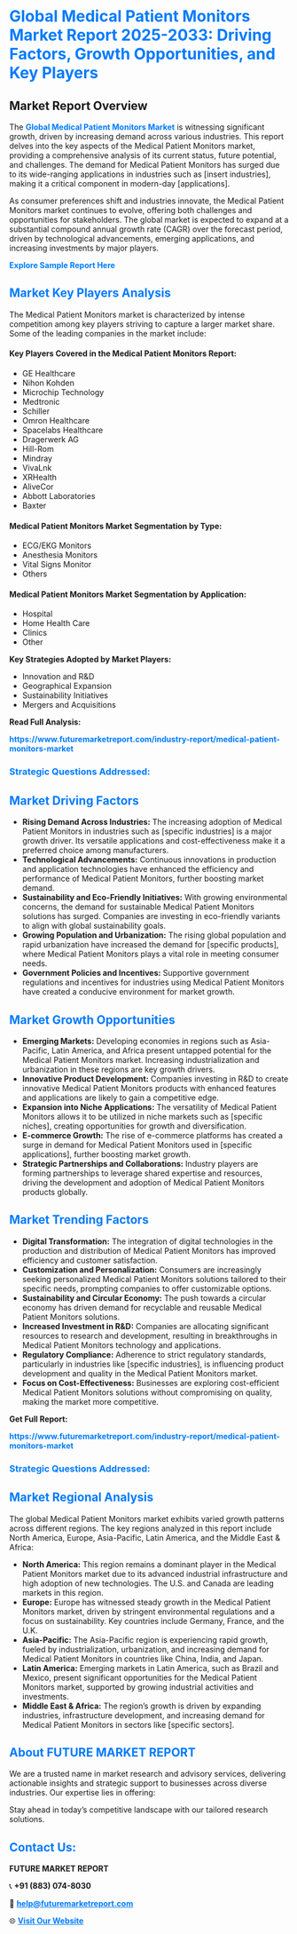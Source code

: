 <h1 style="color: #007BFF;">Global Medical Patient Monitors Market Report 2025-2033: Driving Factors, Growth Opportunities, and Key Players</h1>

<section id="overview">
<h2>Market Report Overview</h2>
<p>The <a href="https://www.futuremarketreport.com/industry-report/medical-patient-monitors-market" style="color: #007BFF; text-decoration: none;"><strong>Global Medical Patient Monitors Market</strong></a> is witnessing significant growth, driven by increasing demand across various industries. This report delves into the key aspects of the Medical Patient Monitors market, providing a comprehensive analysis of its current status, future potential, and challenges. The demand for Medical Patient Monitors has surged due to its wide-ranging applications in industries such as [insert industries], making it a critical component in modern-day [applications].</p>
<p>As consumer preferences shift and industries innovate, the Medical Patient Monitors market continues to evolve, offering both challenges and opportunities for stakeholders. The global market is expected to expand at a substantial compound annual growth rate (CAGR) over the forecast period, driven by technological advancements, emerging applications, and increasing investments by major players.</p>
</section>

<section id="overview">
<p><a href="https://www.futuremarketreport.com/request-sample/reportId=64379" style="color: #007BFF; text-decoration: none;"><strong>Explore Sample Report Here</strong></a></p>
</section>

<section id="key-players">
<h2 style="color: #007BFF;">Market Key Players Analysis</h2>
<p>The Medical Patient Monitors market is characterized by intense competition among key players striving to capture a larger market share. Some of the leading companies in the market include:</p>
<h4>Key Players Covered in the Medical Patient Monitors Report:</h4>
<ul><li>GE Healthcare</li><li>Nihon Kohden</li><li>Microchip Technology</li><li>Medtronic</li><li>Schiller</li><li>Omron Healthcare</li><li>Spacelabs Healthcare</li><li>Dragerwerk AG</li><li>Hill-Rom</li><li>Mindray</li><li>VivaLnk</li><li>XRHealth</li><li>AliveCor</li><li>Abbott Laboratories</li><li>Baxter</li></ul>
<h4>Medical Patient Monitors Market Segmentation by Type:</h4>
<ul><li>ECG/EKG Monitors</li><li>Anesthesia Monitors</li><li>Vital Signs Monitor</li><li>Others</li></ul>

<h4>Medical Patient Monitors Market Segmentation by Application:</h4>
<ul><li>Hospital</li><li>Home Health Care</li><li>Clinics</li><li>Other</li></ul>
<p><strong>Key Strategies Adopted by Market Players:</strong></p>
<ul>
<li>Innovation and R&D</li>
<li>Geographical Expansion</li>
<li>Sustainability Initiatives</li>
<li>Mergers and Acquisitions</li>
</ul>
</section>

<section>
<p><strong>Read Full Analysis: </strong></p><a href="https://www.futuremarketreport.com/industry-report/medical-patient-monitors-market" style="color: #007BFF; text-decoration: none;"><strong>https://www.futuremarketreport.com/industry-report/medical-patient-monitors-market</strong></a>
<h3 style="color: #007BFF;">Strategic Questions Addressed:</h3>
</section>

<section id="driving-factors">
<h2 style="color: #007BFF;">Market Driving Factors</h2>
<ul>
<li><strong>Rising Demand Across Industries:</strong> The increasing adoption of Medical Patient Monitors in industries such as [specific industries] is a major growth driver. Its versatile applications and cost-effectiveness make it a preferred choice among manufacturers.</li>
<li><strong>Technological Advancements:</strong> Continuous innovations in production and application technologies have enhanced the efficiency and performance of Medical Patient Monitors, further boosting market demand.</li>
<li><strong>Sustainability and Eco-Friendly Initiatives:</strong> With growing environmental concerns, the demand for sustainable Medical Patient Monitors solutions has surged. Companies are investing in eco-friendly variants to align with global sustainability goals.</li>
<li><strong>Growing Population and Urbanization:</strong> The rising global population and rapid urbanization have increased the demand for [specific products], where Medical Patient Monitors plays a vital role in meeting consumer needs.</li>
<li><strong>Government Policies and Incentives:</strong> Supportive government regulations and incentives for industries using Medical Patient Monitors have created a conducive environment for market growth.</li>
</ul>
</section>

<section id="growth-opportunities">
<h2 style="color: #007BFF;">Market Growth Opportunities</h2>
<ul>
<li><strong>Emerging Markets:</strong> Developing economies in regions such as Asia-Pacific, Latin America, and Africa present untapped potential for the Medical Patient Monitors market. Increasing industrialization and urbanization in these regions are key growth drivers.</li>
<li><strong>Innovative Product Development:</strong> Companies investing in R&D to create innovative Medical Patient Monitors products with enhanced features and applications are likely to gain a competitive edge.</li>
<li><strong>Expansion into Niche Applications:</strong> The versatility of Medical Patient Monitors allows it to be utilized in niche markets such as [specific niches], creating opportunities for growth and diversification.</li>
<li><strong>E-commerce Growth:</strong> The rise of e-commerce platforms has created a surge in demand for Medical Patient Monitors used in [specific applications], further boosting market growth.</li>
<li><strong>Strategic Partnerships and Collaborations:</strong> Industry players are forming partnerships to leverage shared expertise and resources, driving the development and adoption of Medical Patient Monitors products globally.</li>
</ul>
</section>

<section id="trending-factors">
<h2 style="color: #007BFF;">Market Trending Factors</h2>
<ul>
<li><strong>Digital Transformation:</strong> The integration of digital technologies in the production and distribution of Medical Patient Monitors has improved efficiency and customer satisfaction.</li>
<li><strong>Customization and Personalization:</strong> Consumers are increasingly seeking personalized Medical Patient Monitors solutions tailored to their specific needs, prompting companies to offer customizable options.</li>
<li><strong>Sustainability and Circular Economy:</strong> The push towards a circular economy has driven demand for recyclable and reusable Medical Patient Monitors solutions.</li>
<li><strong>Increased Investment in R&D:</strong> Companies are allocating significant resources to research and development, resulting in breakthroughs in Medical Patient Monitors technology and applications.</li>
<li><strong>Regulatory Compliance:</strong> Adherence to strict regulatory standards, particularly in industries like [specific industries], is influencing product development and quality in the Medical Patient Monitors market.</li>
<li><strong>Focus on Cost-Effectiveness:</strong> Businesses are exploring cost-efficient Medical Patient Monitors solutions without compromising on quality, making the market more competitive.</li>
</ul>
</section>

<section>
<p><strong>Get Full Report: </strong></p><a href="https://www.futuremarketreport.com/industry-report/medical-patient-monitors-market" style="color: #007BFF; text-decoration: none;"><strong>https://www.futuremarketreport.com/industry-report/medical-patient-monitors-market</strong></a>
<h3 style="color: #007BFF;">Strategic Questions Addressed:</h3>
</section>


<section id="regional-analysis">
<h2 style="color: #007BFF;">Market Regional Analysis</h2>
<p>The global Medical Patient Monitors market exhibits varied growth patterns across different regions. The key regions analyzed in this report include North America, Europe, Asia-Pacific, Latin America, and the Middle East & Africa:</p>
<ul>
<li><strong>North America:</strong> This region remains a dominant player in the Medical Patient Monitors market due to its advanced industrial infrastructure and high adoption of new technologies. The U.S. and Canada are leading markets in this region.</li>
<li><strong>Europe:</strong> Europe has witnessed steady growth in the Medical Patient Monitors market, driven by stringent environmental regulations and a focus on sustainability. Key countries include Germany, France, and the U.K.</li>
<li><strong>Asia-Pacific:</strong> The Asia-Pacific region is experiencing rapid growth, fueled by industrialization, urbanization, and increasing demand for Medical Patient Monitors in countries like China, India, and Japan.</li>
<li><strong>Latin America:</strong> Emerging markets in Latin America, such as Brazil and Mexico, present significant opportunities for the Medical Patient Monitors market, supported by growing industrial activities and investments.</li>
<li><strong>Middle East & Africa:</strong> The region’s growth is driven by expanding industries, infrastructure development, and increasing demand for Medical Patient Monitors in sectors like [specific sectors].</li>
</ul>
</section>

<footer>
<h2 style="color: #007BFF;">About FUTURE MARKET REPORT</h2>
<p>We are a trusted name in market research and advisory services, delivering actionable insights and strategic support to businesses across diverse industries. Our expertise lies in offering:</p>

<p>Stay ahead in today’s competitive landscape with our tailored research solutions.</p>

<h2 style="color: #007BFF;">Contact Us:</h2>
<p><strong>FUTURE MARKET REPORT</strong></p>
<p>📞 <strong>+91 (883) 074-8030</strong></p>
<p>📧 <strong><a href="mailto:help@futuremarketreport.com" style="color: #007BFF;">help@futuremarketreport.com</a></strong></p>
<p>🌐 <strong><a href="https://www.futuremarketreport.com/" style="color: #007BFF;">Visit Our Website</a></strong></p>
</footer>